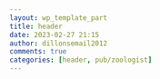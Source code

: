 ```yaml
---
layout: wp_template_part
title: header
date: 2023-02-27 21:15
author: dillonsemail2012
comments: true
categories: [header, pub/zoologist]
---
```

<!-- wp:group {"className":"gapless-group","layout":{"inherit":"true","type":"constrained"}} -->
<div class="wp-block-group gapless-group"><!-- wp:group {"align":"full","style":{"spacing":{"padding":{"bottom":"var(\u002d\u002dwp\u002d\u002dcustom\u002d\u002dgap\u002d\u002dvertical)","top":"var(\u002d\u002dwp\u002d\u002dcustom\u002d\u002dgap\u002d\u002dvertical)"}}},"className":"site-header site-header-linear","layout":{"type":"flex","justifyContent":"space-between"},"fontSize":"x-large"} -->
<div class="wp-block-group alignfull site-header site-header-linear has-x-large-font-size" style="padding-top:var(--wp--custom--gap--vertical);padding-bottom:var(--wp--custom--gap--vertical)"><!-- wp:group {"className":"site-brand","layout":{"type":"flex"}} -->
<div class="wp-block-group site-brand"><!-- wp:site-logo {"shouldSyncIcon":false,"className":"is-style-rounded"} /-->

<!-- wp:group {"className":"site-words-stack-small","layout":{"type":"flex"}} -->
<div class="wp-block-group site-words-stack-small"><!-- wp:site-title {"style":{"typography":{"lineHeight":"1.6","textTransform":"capitalize","fontStyle":"normal","fontWeight":"700","letterSpacing":"1px","fontSize":"50px"}},"textColor":"background"} /-->

<!-- wp:navigation {"ref":24,"textColor":"background","fontSize":"medium"} /--></div>
<!-- /wp:group --></div>
<!-- /wp:group --></div>
<!-- /wp:group --></div>
<!-- /wp:group -->
